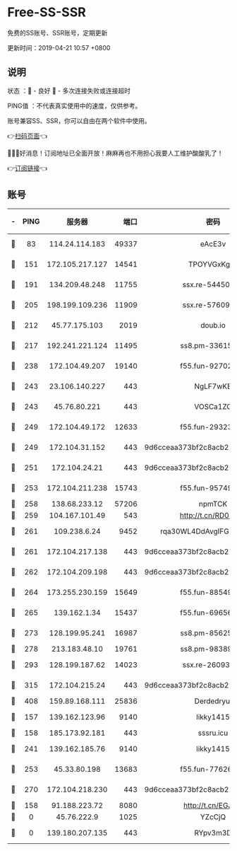 # Free-SS-SSR

免费的SS账号、SSR账号，定期更新

更新时间：2019-04-21 10:57 +0800

## 说明

状态     ：🙂 - 良好 🙁 - 多次连接失败或连接超时

PING值   ：不代表真实使用中的速度，仅供参考。

账号兼容SS、SSR，你可以自由在两个软件中使用。

👉[扫码页面](https://liesauer.github.io/Free-SS-SSR/)👈

🎉🎉🎉好消息！订阅地址已全面开放！麻麻再也不用担心我要人工维护酸酸乳了！

👉[订阅链接](https://www.liesauer.net/yogurt/subscribe?ACCESS_TOKEN=DAYxR3mMaZAsaqUb)👈

## 账号

|-|PING|服务器|端口|密码|加密方式|区域|
|:----:|:----:|:-----:|-----:|:----:|:----:|:----:|
|🙂|83|114.24.114.183|49337|eAcE3v|chacha20-ietf|TW|
|🙂|151|172.105.217.127|14541|TPOYVGxKglpi|aes-256-cfb|JP|
|🙂|191|134.209.48.248|11755|ssx.re-54450918|aes-256-cfb|US|
|🙂|205|198.199.109.236|11909|ssx.re-57609890|aes-256-cfb|US|
|🙂|212|45.77.175.103|2019|doub.io|aes-128-ctr|SG|
|🙂|217|192.241.221.124|11495|ss8.pm-33615619|aes-256-cfb|US|
|🙂|238|172.104.49.207|19140|f55.fun-92702028|aes-256-cfb|SG|
|🙂|243|23.106.140.227|443|NgLF7wKB|aes-256-cfb|US|
|🙂|243|45.76.80.221|443|VOSCa1ZG|aes-256-cfb|DE|
|🙂|249|172.104.49.172|12633|f55.fun-29323678|aes-256-cfb|SG|
|🙂|249|172.104.31.152|443|9d6cceaa373bf2c8acb22e60b6a58be6|aes-256-cfb|US|
|🙂|251|172.104.24.21|443|9d6cceaa373bf2c8acb22e60b6a58be6|aes-256-cfb|US|
|🙂|253|172.104.211.238|15743|f55.fun-95749894|aes-256-cfb|US|
|🙂|258|138.68.233.12|57206|npmTCK|rc4-md5|US|
|🙂|259|104.167.101.49|543|http://t.cn/RD0D7sx|rc4-md5|CA|
|🙂|261|109.238.6.24|9452|rqa30WL4DdAvgIFG6Fs3znzTa|aes-256-cfb|FR|
|🙂|261|172.104.217.138|443|9d6cceaa373bf2c8acb22e60b6a58be6|aes-256-cfb|US|
|🙂|262|172.104.209.198|443|9d6cceaa373bf2c8acb22e60b6a58be6|aes-256-cfb|US|
|🙂|264|173.255.230.159|15649|f55.fun-88549751|aes-256-cfb|US|
|🙂|265|139.162.1.34|15437|f55.fun-69656616|aes-256-cfb|SG|
|🙂|273|128.199.95.241|16987|ss8.pm-85625063|aes-256-cfb|SG|
|🙂|278|213.183.48.10|19761|ss8.pm-98389702|rc4-md5|RU|
|🙂|293|128.199.187.62|14023|ssx.re-26093791|aes-256-cfb|SG|
|🙂|315|172.104.215.24|443|9d6cceaa373bf2c8acb22e60b6a58be6|aes-256-cfb|US|
|🙂|408|159.89.168.111|25836|Derdedryuj|chacha20|IN|
|🙂|157|139.162.123.96|9140|likky1415|aes-256-cfb|JP|
|🙂|158|185.173.92.181|443|sssru.icu|rc4-md5|RU|
|🙂|241|139.162.185.76|9140|likky1415|aes-256-cfb|DE|
|🙂|253|45.33.80.198|13683|f55.fun-77626498|aes-256-cfb|US|
|🙂|270|172.104.218.230|443|9d6cceaa373bf2c8acb22e60b6a58be6|aes-256-cfb|US|
|🙁|158|91.188.223.72|8080|http://t.cn/EGJIyrl|rc4-md5|RU|
|🙁|0|45.76.222.9|1025|YZcCjQ|rc4-md5|JP|
|🙁|0|139.180.207.135|443|RYpv3m3D|aes-256-cfb|JP|
